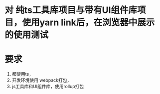 # 对 纯ts工具库项目与带有UI组件库项目，使用yarn link后，在浏览器中展示的使用测试

# 要求
1. 都使用ts，
2. 开发环境使用 webpack打包，
3. js工具库和UI组件库，使用rollup打包